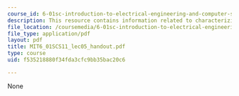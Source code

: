 ```yaml
---
course_id: 6-01sc-introduction-to-electrical-engineering-and-computer-science-i-spring-2011
description: This resource contains information related to characterizing system performance.
file_location: /coursemedia/6-01sc-introduction-to-electrical-engineering-and-computer-science-i-spring-2011/f535218880f34fda3cfc9bb35bac20c6_MIT6_01SCS11_lec05_handout.pdf
file_type: application/pdf
layout: pdf
title: MIT6_01SCS11_lec05_handout.pdf
type: course
uid: f535218880f34fda3cfc9bb35bac20c6

---
```

None